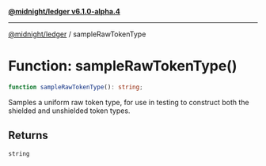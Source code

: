 [**@midnight/ledger v6.1.0-alpha.4**](../README.md)

***

[@midnight/ledger](../globals.md) / sampleRawTokenType

# Function: sampleRawTokenType()

```ts
function sampleRawTokenType(): string;
```

Samples a uniform raw token type, for use in testing to construct
both the shielded and unshielded token types.

## Returns

`string`
